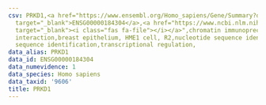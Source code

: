 ```yaml
---
csv: PRKD1,<a href="https://www.ensembl.org/Homo_sapiens/Gene/Summary?db=core;g=ENSG00000184304"
  target="_blank">ENSG00000184304</a>,<a href="https://www.ncbi.nlm.nih.gov/pubmed/22863008"
  target="_blank"><i class="fas fa-file"></i></a>",chromatin immunoprecipitation assay,direct
  interaction,breast epithelium, HME1 cell, R2,nucleotide sequence identification,nucleotide
  sequence identification,transcriptional regulation,
data_alias: PRKD1
data_id: ENSG00000184304
data_numevidence: 1
data_species: Homo sapiens
data_taxid: '9606'
title: PRKD1
---
```

